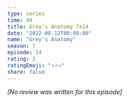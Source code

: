 ```yaml
---
type: series
time: 40
title: Grey's Anatomy 7x14
date: "2022-08-12T00:00:00"
name: "Grey's Anatomy"
season: 7
episode: 14
rating: 3
ratingEmoji: "⭐️⭐️⭐️"
share: false
---
```


_[No review was written for this episode]_
